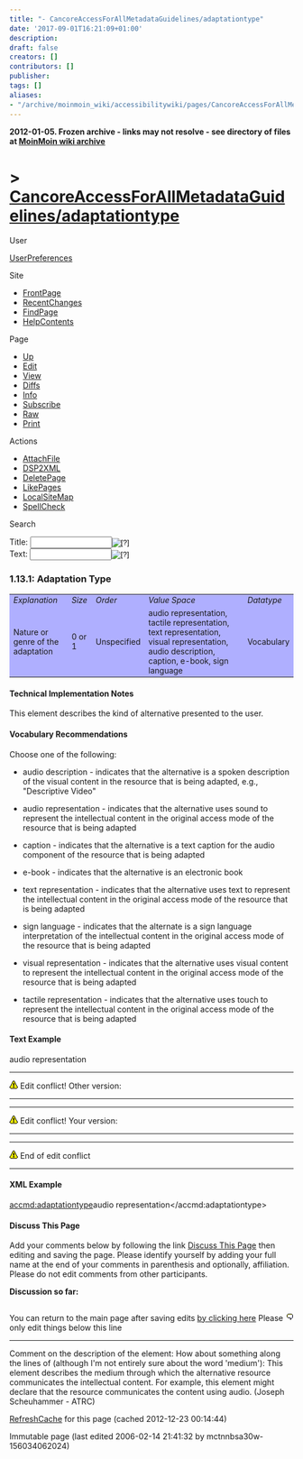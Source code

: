 ```yaml
---
title: "- CancoreAccessForAllMetadataGuidelines/adaptationtype"
date: '2017-09-01T16:21:09+01:00'
description: 
draft: false
creators: []
contributors: []
publisher: 
tags: []
aliases:
- "/archive/moinmoin_wiki/accessibilitywiki/pages/CancoreAccessForAllMetadataGuidelines_2fadaptationtype.html"
---
```


**2012-01-05. Frozen archive - links may not resolve - see directory of files at [MoinMoin wiki archive](/moinmoin-wiki-archive/)**

# > [CancoreAccessForAllMetadataGuidelines/adaptationtype](http://dublincore.org/accessibilitywiki/CancoreAccessForAllMetadataGuidelines_2fadaptationtype?action=fullsearch&value=%2Fadaptationtype&literal=1&case=1&context=40 "Click here to do a full-text search for this title")

User

 [UserPreferences](http://dublincore.org/accessibilitywiki/UserPreferences)
  

Site

- [FrontPage](http://dublincore.org/accessibilitywiki/FrontPage)
- [RecentChanges](http://dublincore.org/accessibilitywiki/RecentChanges)
- [FindPage](http://dublincore.org/accessibilitywiki/FindPage)
- [HelpContents](http://dublincore.org/accessibilitywiki/HelpContents)

Page

- [Up](http://dublincore.org/accessibilitywiki/CancoreAccessForAllMetadataGuidelines "Up")
- [Edit](http://dublincore.org/accessibilitywiki/CancoreAccessForAllMetadataGuidelines_2fadaptationtype?action=edit "Edit")
- [View](http://dublincore.org/accessibilitywiki/CancoreAccessForAllMetadataGuidelines_2fadaptationtype "View")
- [Diffs](http://dublincore.org/accessibilitywiki/CancoreAccessForAllMetadataGuidelines_2fadaptationtype?action=diff "Diffs")
- [Info](http://dublincore.org/accessibilitywiki/CancoreAccessForAllMetadataGuidelines_2fadaptationtype?action=info "Info")
- [Subscribe](http://dublincore.org/accessibilitywiki/CancoreAccessForAllMetadataGuidelines_2fadaptationtype?action=subscribe "Subscribe")
- [Raw](http://dublincore.org/accessibilitywiki/CancoreAccessForAllMetadataGuidelines_2fadaptationtype?action=raw "Raw")
- [Print](http://dublincore.org/accessibilitywiki/CancoreAccessForAllMetadataGuidelines_2fadaptationtype?action=print "Print")

Actions

- [AttachFile](http://dublincore.org/accessibilitywiki/CancoreAccessForAllMetadataGuidelines_2fadaptationtype?action=AttachFile)
- [DSP2XML](http://dublincore.org/accessibilitywiki/CancoreAccessForAllMetadataGuidelines_2fadaptationtype?action=DSP2XML)
- [DeletePage](http://dublincore.org/accessibilitywiki/CancoreAccessForAllMetadataGuidelines_2fadaptationtype?action=DeletePage)
- [LikePages](http://dublincore.org/accessibilitywiki/CancoreAccessForAllMetadataGuidelines_2fadaptationtype?action=LikePages)
- [LocalSiteMap](http://dublincore.org/accessibilitywiki/CancoreAccessForAllMetadataGuidelines_2fadaptationtype?action=LocalSiteMap)
- [SpellCheck](http://dublincore.org/accessibilitywiki/CancoreAccessForAllMetadataGuidelines_2fadaptationtype?action=SpellCheck)

Search

<form method="POST" action="/accessibilitywiki/CancoreAccessForAllMetadataGuidelines_2fadaptationtype">
<p>
<input name="action" value="inlinesearch" type="hidden">
<input name="context" value="40" type="hidden">
Title: <input name="text_title" size="15" maxlength="50" type="text"><input src="CancoreAccessForAllMetadataGuidelines_2fadaptationtype_files/moin-search.png" name="button_title" alt="[?]" type="image"><br>Text: <input name="text_full" size="15" maxlength="50" type="text"><input src="CancoreAccessForAllMetadataGuidelines_2fadaptationtype_files/moin-search.png" name="button_full" alt="[?]" type="image">
</p>
</form>

### 1.13.1: Adaptation Type

<table bgcolor="#AFAFFF" width="80%">
  <tbody>
    <tr>
      <td>
        <em>Explanation</em>
      </td>
      <td>
        <em>Size</em>
      </td>
      <td>
        <em>Order</em>
      </td>
      <td>
        <em>Value Space</em>
      </td>
      <td>
        <em>Datatype</em>
      </td>
    </tr>
    <tr>
      <td>
        Nature or genre of the adaptation</td>
      <td>
        0 or 1</td>
      <td>
        Unspecified</td>
      <td>
        audio representation, tactile representation, text representation, 
        visual representation, audio description, caption, e-book, sign language</td>
      <td>
        Vocabulary</td>
    </tr>
  </tbody>
</table>


#### Technical Implementation Notes
This element describes the kind of alternative presented to the user. 
#### Vocabulary Recommendations
Choose one of the following:  

- audio description - indicates that the alternative is a spoken description of the visual content in the resource that is being adapted, e.g., "Descriptive Video"

- audio representation - indicates that the alternative uses sound to represent the intellectual content in the original access mode of the resource that is being adapted

- caption - indicates that the alternative is a text caption for the audio component of the resource that is being adapted

- e-book - indicates that the alternative is an electronic book

- text representation - indicates that the alternative uses text to represent the intellectual content in the original access mode of the resource that is being adapted

- sign language - indicates that the alternate is a sign language interpretation of the intellectual content in the original access mode of the resource that is being adapted

- visual representation - indicates that the alternative uses visual content to represent the intellectual content in the original access mode of the resource that is being adapted

- tactile representation - indicates that the alternative uses touch to represent the intellectual content in the original access mode of the resource that is being adapted

#### Text Example
audio representation  

* * *
<img src="CancoreAccessForAllMetadataGuidelines_2fadaptationtype_files/alert.png" alt="/!\" height="15" width="15"> Edit conflict! Other version: 
* * *

* * *
<img src="CancoreAccessForAllMetadataGuidelines_2fadaptationtype_files/alert.png" alt="/!\" height="15" width="15"> Edit conflict! Your version: 
* * *

* * *
<img src="CancoreAccessForAllMetadataGuidelines_2fadaptationtype_files/alert.png" alt="/!\" height="15" width="15"> End of edit conflict 
* * *

#### XML Example
<accmd:adaptationtype>audio representation</accmd:adaptationtype> 
#### Discuss This Page
Add your comments below by following the link [Discuss This Page](http://dublincore.org/accessibilitywiki/CancoreAccessForAllMetadataGuidelines_2fadaptationtype_2fDiscuss) then editing and saving the page. Please identify yourself by adding your full name at the end of your comments in parenthesis and optionally, affiliation. Please do not edit comments from other participants. 

**Discussion so far:**

## [<img src="CancoreAccessForAllMetadataGuidelines_2fadaptationtype_files/moin-edit.png" alt="Edit" align="right" height="12" width="12">](http://dublincore.org/accessibilitywiki/CancoreAccessForAllMetadataGuidelines_2fadaptationtype_2fDiscuss?action=edit&backto=CancoreAccessForAllMetadataGuidelines%2Fadaptationtype) [](http://dublincore.org/accessibilitywiki/CancoreAccessForAllMetadataGuidelines_2fadaptationtype_2fDiscuss)

You can return to the main page after saving edits [by clicking here](http://dublincore.org/accessibilitywiki/CancoreAccessForAllMetadataGuidelines_2fadaptationtype) Please only edit things below this line 
* * *

Comment on the description of the element: How about something along the lines of (although I'm not entirely sure about the word 'medium'): This element describes the medium through which the alternative resource communicates the intellectual content. For example, this element might declare that the resource communicates the content using audio. (Joseph Scheuhammer - ATRC)

 [RefreshCache](http://dublincore.org/accessibilitywiki/CancoreAccessForAllMetadataGuidelines_2fadaptationtype?action=refresh&arena=Page.py&key=CancoreAccessForAllMetadataGuidelines_2fadaptationtype.text_html) for this page (cached 2012-12-23 00:14:44)  

Immutable page (last edited 2006-02-14 21:41:32 by mctnnbsa30w-156034062024)


